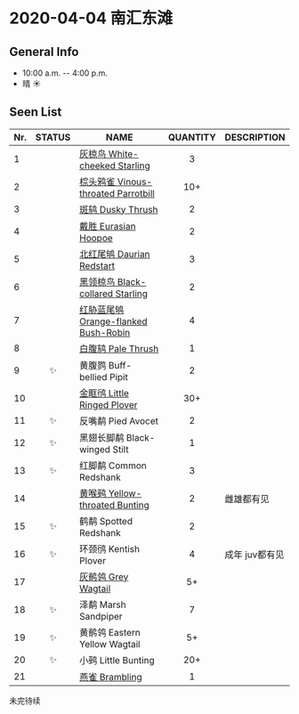 # 2020-04-04 南汇东滩

## General Info
*  10:00 a.m. -- 4:00 p.m.
*  晴  :sunny:

## Seen List
Nr.|STATUS | NAME                                   | QUANTITY| DESCRIPTION                    |
|--| :--:  |----------------------------------------| :-----: |--------------------------------|
|1||[灰椋鸟 White-cheeked Starling](https://github.com/simonace/My-Birding-Log/blob/master/have-seen-list.md#%E7%81%B0%E6%A4%8B%E9%B8%9F-white-cheeked-starling)|3||
|2||[棕头鸦雀 Vinous-throated Parrotbill](https://github.com/simonace/My-Birding-Log/blob/master/have-seen-list.md#%E6%A3%95%E5%A4%B4%E9%B8%A6%E9%9B%80-vinous-throated-parrotbill)|10+||
|3||[斑鸫 Dusky Thrush](https://github.com/simonace/My-Birding-Log/blob/master/have-seen-list.md#%E6%96%91%E9%B8%AB-dusky-thrush)|2||
|4||[戴胜 Eurasian Hoopoe](https://github.com/simonace/My-Birding-Log/blob/master/have-seen-list.md#%E6%88%B4%E8%83%9C-eurasian-hoopoe)|2||
|5||[北红尾鸲 Daurian Redstart](https://github.com/simonace/My-Birding-Log/blob/master/have-seen-list.md#%E5%8C%97%E7%BA%A2%E5%B0%BE%E9%B8%B2-daurian-redstart)|3||
|6||[黑领椋鸟 Black-collared Starling](https://github.com/simonace/My-Birding-Log/blob/master/have-seen-list.md#%E9%BB%91%E9%A2%86%E6%A4%8B%E9%B8%9F-black-collared-starling)|2||
|7||[红胁蓝尾鸲 Orange-flanked Bush-Robin](https://github.com/simonace/My-Birding-Log/blob/master/have-seen-list.md#%E7%BA%A2%E8%83%81%E8%93%9D%E5%B0%BE%E9%B8%B2-orange-flanked-bush-robin)|4||
|8||[白腹鸫 Pale Thrush](https://github.com/simonace/My-Birding-Log/blob/master/have-seen-list.md#%E7%99%BD%E8%85%B9%E9%B8%AB-pale-thrush)|1||
|9|:sparkles:|黄腹鹨 Buff-bellied Pipit|2||
|10||[金眶鸻 Little Ringed Plover](https://github.com/simonace/My-Birding-Log/blob/master/have-seen-list.md#%E9%87%91%E7%9C%B6%E9%B8%BB-little-ringed-plover)|30+||
|11|:sparkles:|反嘴鹬 Pied Avocet|2||
|12|:sparkles:|黑翅长脚鹬 Black-winged Stilt|1||
|13|:sparkles:|红脚鹬 Common Redshank|3||
|14||[黄喉鹀 Yellow-throated Bunting](https://github.com/simonace/My-Birding-Log/blob/master/have-seen-list.md#黄喉鹀-yellow-throated-bunting)|2|雌雄都有见|
|15|:sparkles:|鹤鹬 Spotted Redshank|2||
|16|:sparkles:|环颈鸻 Kentish Plover|4|成年 juv都有见|
|17||[灰鹡鸰 Grey Wagtail](https://github.com/simonace/My-Birding-Log/blob/master/have-seen-list.md#%E7%81%B0%E9%B9%A1%E9%B8%B0-grey-wagtail)|5+||
|18|:sparkles:|泽鹬 Marsh Sandpiper|7||
|19|:sparkles:|黄鹡鸰 Eastern Yellow Wagtail|5+||
|20|:sparkles:|小鹀 Little Bunting|20+||
|21||[燕雀 Brambling](https://github.com/simonace/My-Birding-Log/blob/master/have-seen-list.md#%E7%87%95%E9%9B%80-brambling)|1||
未完待续





